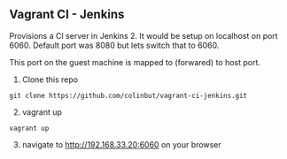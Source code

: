 ## Vagrant CI - Jenkins

Provisions a CI server in Jenkins 2. 
It would be setup on localhost on port 6060. Default port was 8080 but lets switch that to 6060. 

This port on the guest machine is mapped to (forwared) to host port.

1. Clone this repo
  ```
  git clone https://github.com/colinbut/vagrant-ci-jenkins.git
  ```

2. vagrant up
  ```
  vagrant up
  ```

3. navigate to http://192.168.33.20:6060 on your browser

